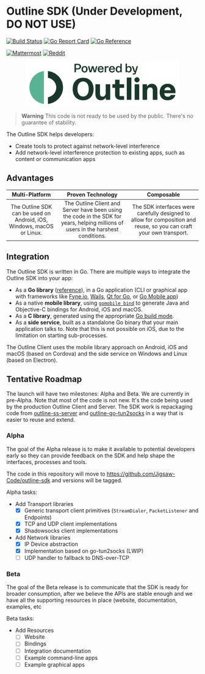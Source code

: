 # Outline SDK (Under Development, DO NOT USE)

[![Build Status](https://github.com/Jigsaw-Code/outline-internal-sdk/actions/workflows/test.yml/badge.svg)](https://github.com/Jigsaw-Code/outline-internal-sdk/actions/workflows/test.yml?query=branch%3Amain)
[![Go Report Card](https://goreportcard.com/badge/github.com/Jigsaw-Code/outline-internal-sdk)](https://goreportcard.com/report/github.com/Jigsaw-Code/outline-internal-sdk)
[![Go Reference](https://pkg.go.dev/badge/github.com/Jigsaw-Code/outline-internal-sdk.svg)](https://pkg.go.dev/github.com/Jigsaw-Code/outline-internal-sdk)

[![Mattermost](https://badgen.net/badge/Mattermost/Outline%20Community/blue)](https://community.internetfreedomfestival.org/community/channels/outline-community)
[![Reddit](https://badgen.net/badge/Reddit/r%2Foutlinevpn/orange)](https://www.reddit.com/r/outlinevpn/)

<p align="center">
<img src="https://github.com/Jigsaw-Code/outline-brand/blob/main/assets/powered_by_outline/color/logo.png?raw=true" width=400pt />
</p>

> **Warning**
> This code is not ready to be used by the public. There's no guarantee of stability.

The Outline SDK helps developers:
- Create tools to protect against network-level interference
- Add network-level interference protection to existing apps, such as content or communication apps

## Advantages

| Multi-Platform | Proven Technology | Composable |
|:-:|:-:|:-:|
| The Outline SDK can be used on Android, iOS, Windows, macOS or Linux. | The Outline Client and Server have been using the code in the SDK for years, helping millions of users in the harshest conditions. | The SDK interfaces were carefully designed to allow for composition and reuse, so you can craft your own transport. |

## Integration

The Outline SDK is written in Go. There are multiple ways to integrate the Outline SDK into your app:

- As a **Go library** ([reference](https://pkg.go.dev/github.com/Jigsaw-Code/outline-internal-sdk)), in a Go application (CLI or graphical app with frameworks like [Fyne.io](https://fyne.io/), [Wails](https://wails.io/), [Qt for Go](https://therecipe.github.io/qt/), or [Go Mobile app](https://pkg.go.dev/golang.org/x/mobile/app))
- As a native **mobile library**, using [`gomobile bind`](https://pkg.go.dev/golang.org/x/mobile/cmd/gomobile) to generate Java and Objective-C bindings for Android, iOS and macOS.
- As a **C library**, generated using the appropriate [Go build mode](https://pkg.go.dev/cmd/go#hdr-Build_modes).
- As a **side service**, built as a standalone Go binary that your main application talks to. Note that this is not possible on iOS, due to the limitation on starting sub-processes.

The Outline Client uses the mobile library approach on Android, iOS and macOS (based on Cordova) and the side service on Windows and Linux (based on Electron).


## Tentative Roadmap

The launch will have two milestones: Alpha and Beta. We are currently in pre-Alpha. Note that most of the code is not new. It's the code being used by the production Outline Client and Server. The SDK work is repackaging code from [outline-ss-server](https://github.com/Jigsaw-Code/outline-ss-server) and [outline-go-tun2socks](https://github.com/Jigsaw-Code/outline-go-tun2socks) in a way that is easier to reuse and extend.

### Alpha
The goal of the Alpha release is to make it available to potential developers early so they can provide feedback on the SDK and help shape the interfaces, processes and tools.

The code in this repository will move to https://github.com/Jigsaw-Code/outline-sdk and versions will be tagged.

Alpha tasks:

- Add Transport libraries
  - [x] Generic transport client primitives (`StreamDialer`, `PacketListener` and Endpoints)
  - [x] TCP and UDP client implementations
  - [x] Shadowsocks client implementations

- Add Network libraries
  - [x] IP Device abstraction
  - [x] Implementation based on go-tun2socks (LWIP)
  - [ ] UDP handler to fallback to DNS-over-TCP

### Beta

The goal of the Beta release is to communicate that the SDK is ready for broader consumption, after we believe the APIs are stable enough and we have all the supporting resources in place (website, documentation, examples, etc

Beta tasks:

- Add Resources
  - [ ] Website
  - [ ] Bindings
  - [ ] Integration documentation
  - [ ] Example command-line apps
  - [ ] Example graphical apps
